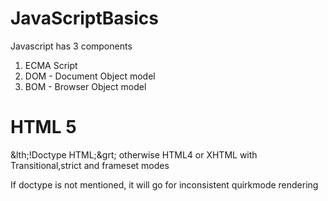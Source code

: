 # JavaScriptBasics
Javascript has 3 components
1) ECMA Script
2) DOM - Document Object model
3) BOM - Browser Object model

# HTML 5
&lth;!Doctype HTML;&grt;
otherwise HTML4 or XHTML with Transitional,strict and frameset modes

If doctype is not mentioned, it will go for inconsistent quirkmode rendering

